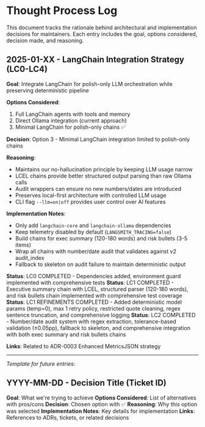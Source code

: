 # Thought Process Log

This document tracks the rationale behind architectural and implementation decisions for maintainers. Each entry includes the goal, options considered, decision made, and reasoning.

## 2025-01-XX - LangChain Integration Strategy (LC0-LC4)

**Goal**: Integrate LangChain for polish-only LLM orchestration while preserving deterministic pipeline

**Options Considered**:
1. Full LangChain agents with tools and memory
2. Direct Ollama integration (current approach)  
3. Minimal LangChain for polish-only chains ✅

**Decision**: Option 3 - Minimal LangChain integration limited to polish-only chains

**Reasoning**:
- Maintains our no-hallucination principle by keeping LLM usage narrow
- LCEL chains provide better structured output parsing than raw Ollama calls
- Audit wrappers can ensure no new numbers/dates are introduced
- Preserves local-first architecture with controlled LLM usage
- CLI flag `--llm=on|off` provides user control over AI features

**Implementation Notes**:
- Only add `langchain-core` and `langchain-ollama` dependencies
- Keep telemetry disabled by default (`LANGSMITH_TRACING=false`)
- Build chains for exec summary (120-180 words) and risk bullets (3-5 items)
- Wrap all chains with number/date audit that validates against v2 audit_index
- Fallback to skeleton on audit failure to maintain deterministic output

**Status**: LC0 COMPLETED - Dependencies added, environment guard implemented with comprehensive tests
**Status**: LC1 COMPLETED - Executive summary chain with LCEL, structured parser (120-180 words), and risk bullets chain implemented with comprehensive test coverage
**Status**: LC1 REFINEMENTS COMPLETED - Added deterministic model params (temp=0), max 1 retry policy, restricted quote cleaning, regex sentence truncation, and comprehensive logging
**Status**: LC2 COMPLETED - Number/date audit system with regex extraction, tolerance-based validation (±0.05pp), fallback to skeleton, and comprehensive integration with both exec summary and risk bullets chains

**Links**: Related to ADR-0003 Enhanced MetricsJSON strategy

---

*Template for future entries*:
## YYYY-MM-DD - Decision Title (Ticket ID)
**Goal**: What we're trying to achieve
**Options Considered**: List of alternatives with pros/cons
**Decision**: Chosen option with ✅
**Reasoning**: Why this option was selected
**Implementation Notes**: Key details for implementation
**Links**: References to ADRs, tickets, or related decisions
